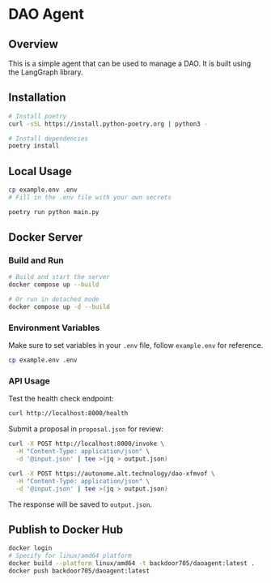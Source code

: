 # DAO Agent

## Overview

This is a simple agent that can be used to manage a DAO. It is built using the LangGraph library.

## Installation

```bash
# Install poetry
curl -sSL https://install.python-poetry.org | python3 -

# Install dependencies
poetry install
```

## Local Usage

```bash
cp example.env .env
# Fill in the .env file with your own secrets

poetry run python main.py
```

## Docker Server

### Build and Run

```bash
# Build and start the server
docker compose up --build

# Or run in detached mode
docker compose up -d --build
```

### Environment Variables

Make sure to set variables in your `.env` file, follow `example.env` for reference.

```bash
cp example.env .env
```

### API Usage

Test the health check endpoint:
```bash
curl http://localhost:8000/health
```

Submit a proposal in `proposal.json` for review:
```bash
curl -X POST http://localhost:8000/invoke \
  -H "Content-Type: application/json" \
  -d '@input.json' | tee >(jq > output.json)
```

```bash
curl -X POST https://autonome.alt.technology/dao-xfmvof \
  -H "Content-Type: application/json" \
  -d '@input.json' | tee >(jq > output.json)
```

The response will be saved to `output.json`.

## Publish to Docker Hub

```bash
docker login
# Specify for linux/amd64 platform
docker build --platform linux/amd64 -t backdoor705/daoagent:latest .
docker push backdoor705/daoagent:latest
```